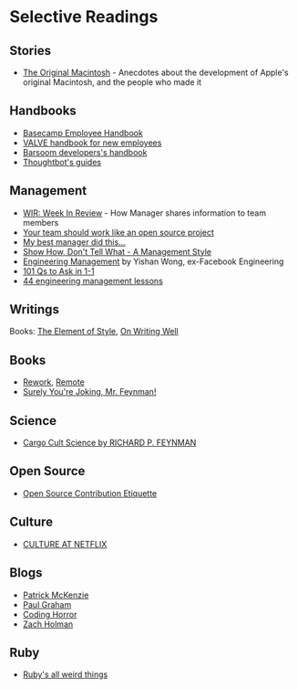 # Selective Readings

## Stories

- [The Original Macintosh](https://www.folklore.org) - Anecdotes about the development of Apple's
  original Macintosh, and the people who made it

## Handbooks

- [Basecamp Employee Handbook](https://github.com/basecamp/handbook)
- [VALVE handbook for new employees](http://media.steampowered.com/apps/valve/Valve_NewEmployeeHandbook.pdf)
- [Barsoom developers's handbook](https://github.com/barsoom/devbook)
- [Thoughtbot's guides](https://github.com/thoughtbot/guides)

## Management

- [WIR: Week In Review](http://www.mikemcgarr.com/blog/week-in-review.html) - How Manager shares
  information to team members
- [Your team should work like an open source project](http://2ndscale.com/rtomayko/2012/adopt-an-open-source-process-constraints)
- [My best manager did this...](http://ask.metafilter.com/300002/My-best-manager-did-this)
- [Show How, Don't Tell What - A Management Style](http://2ndscale.com/rtomayko/2012/management-style)
- [Engineering Management](http://algeri-wong.com/yishan/engineering-management.html) by Yishan Wong, ex-Facebook Engineering
- [101 Qs to Ask in 1-1](https://jasonevanish.com/2014/05/29/101-questions-to-ask-in-1-on-1s)
- [44 engineering management lessons](http://www.defmacro.org/2014/10/03/engman.html)

## Writings

Books: [The Element of Style][teos], [On Writing Well][owl]

[teos]: https://en.wikipedia.org/wiki/The_Elements_of_Style
[owl]: https://www.amazon.com/Writing-Well-Classic-Guide-Nonfiction/dp/0060891548

## Books

- [Rework](https://37signals.com/rework), [Remote](https://37signals.com/remote)
- [Surely You're Joking, Mr. Feynman!](https://en.wikipedia.org/wiki/Surely_You%27re_Joking,_Mr._Feynman!)

## Science

- [Cargo Cult Science by RICHARD P. FEYNMAN](http://calteches.library.caltech.edu/51/2/CargoCult.htm)

## Open Source

- [Open Source Contribution Etiquette](http://tirania.org/blog/archive/2010/Dec-31.html)

## Culture

- [CULTURE AT NETFLIX](https://jobs.netflix.com/culture)

## Blogs

- [Patrick McKenzie](http://www.kalzumeus.com)
- [Paul Graham](https://paulgraham.com)
- [Coding Horror](https://blog.codinghorror.com)
- [Zach Holman](https://zachholman.com)

## Ruby

- [Ruby's all weird things](https://idiosyncratic-ruby.com/)
